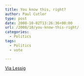 ```yaml
---
title: You know this, right?
author: Paul Cutler
type: post
date: 2008-10-02T13:26:36+00:00
url: /2008/10/you-know-this-right/
categories:
  - Politics
tags:
  - Politics
  - vote

---
```

[Via Lessig][1]

 [1]: http://lessig.org/blog/2008/10/this_is_really_well_done_kids.html